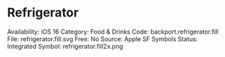 # Refrigerator

Availability: iOS 16
Category: Food & Drinks
Code: backport.refrigerator.fill
File: refrigerator.fill.svg
Free: No
Source: Apple SF Symbols
Status: Integrated
Symbol: refrigerator.fill2x.png